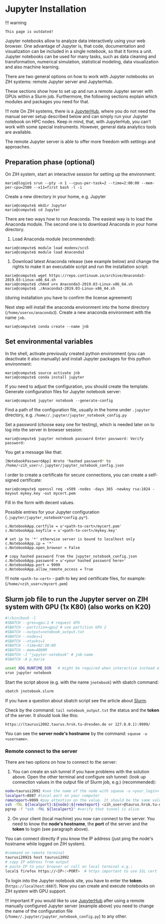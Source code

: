 # Jupyter Installation

!!! warning

    This page is outdated!

Jupyter notebooks allow to analyze data interactively using your web browser. One advantage of
Jupyter is, that code, documentation and visualization can be included in a single notebook, so that
it forms a unit. Jupyter notebooks can be used for many tasks, such as data cleaning and
transformation, numerical simulation, statistical modeling, data visualization and also machine
learning.

There are two general options on how to work with Jupyter notebooks on ZIH systems: remote Jupyter
server and JupyterHub.

These sections show how to set up and run a remote Jupyter server with GPUs within a Slurm job.
Furthermore, the following sections explain which modules and packages you need for that.

!!! note
    On ZIH systems, there is a [JupyterHub](../access/jupyterhub.md), where you do not need the
    manual server setup described below and can simply run your Jupyter notebook on HPC nodes. Keep
    in mind, that, with JupyterHub, you can't work with some special instruments. However, general
    data analytics tools are available.

The remote Jupyter server is able to offer more freedom with settings and approaches.

## Preparation phase (optional)

On ZIH system, start an interactive session for setting up the environment:

```console
marie@login$ srun --pty -n 1 --cpus-per-task=2 --time=2:00:00 --mem-per-cpu=2500 --x11=first bash -l -i
```

Create a new directory in your home, e.g. Jupyter

```console
marie@compute$ mkdir Jupyter
marie@compute$ cd Jupyter
```

There are two ways how to run Anaconda. The easiest way is to load the Anaconda module. The second
one is to download Anaconda in your home directory.

1. Load Anaconda module (recommended):

```console
marie@compute$ module load modenv/scs5
marie@compute$ module load Anaconda3
```

1. Download latest Anaconda release (see example below) and change the rights to make it an
executable script and run the installation script:

```console
marie@compute$ wget https://repo.continuum.io/archive/Anaconda3-2019.03-Linux-x86_64.sh
marie@compute$ chmod u+x Anaconda3-2019.03-Linux-x86_64.sh
marie@compute$ ./Anaconda3-2019.03-Linux-x86_64.sh
```

(during installation you have to confirm the license agreement)

Next step will install the anaconda environment into the home
directory (`/home/userxx/anaconda3`). Create a new anaconda environment with the name `jnb`.

```console
marie@compute$ conda create --name jnb
```

## Set environmental variables

In the shell, activate previously created python environment (you can
deactivate it also manually) and install Jupyter packages for this python environment:

```console
marie@compute$ source activate jnb
marie@compute$ conda install jupyter
```

If you need to adjust the configuration, you should create the template. Generate configuration
files for Jupyter notebook server:

```console
marie@compute$ jupyter notebook --generate-config
```

Find a path of the configuration file, usually in the home under `.jupyter` directory, e.g.
`/home//.jupyter/jupyter_notebook_config.py`

Set a password (choose easy one for testing), which is needed later on to log into the server
in browser session:

```console
marie@compute$ jupyter notebook password Enter password: Verify password:
```

You get a message like that:

```bash
[NotebookPasswordApp] Wrote *hashed password* to
/home/<zih_user>/.jupyter/jupyter_notebook_config.json
```

I order to create a certificate for secure connections, you can create a self-signed
certificate:

```console
marie@compute$ openssl req -x509 -nodes -days 365 -newkey rsa:1024 -keyout mykey.key -out mycert.pem
```

Fill in the form with decent values.

Possible entries for your Jupyter configuration (`.jupyter/jupyter_notebook*config.py*`).

```console
c.NotebookApp.certfile = u'<path-to-cert>/mycert.pem'
c.NotebookApp.keyfile = u'<path-to-cert>/mykey.key'

# set ip to '*' otherwise server is bound to localhost only
c.NotebookApp.ip = '*'
c.NotebookApp.open_browser = False

# copy hashed password from the jupyter_notebook_config.json
c.NotebookApp.password = u'<your hashed password here>'
c.NotebookApp.port = 9999
c.NotebookApp.allow_remote_access = True
```

!!! note
    `<path-to-cert>` - path to key and certificate files, for example:
    (`/home/<zih_user>/mycert.pem`)

## Slurm job file to run the Jupyter server on ZIH system with GPU (1x K80) (also works on K20)

```bash
#!/bin/bash -l
#SBATCH --gres=gpu:1 # request GPU
#SBATCH --partition=gpu2 # use partition GPU 2
#SBATCH --output=notebook_output.txt
#SBATCH --nodes=1
#SBATCH --ntasks=1
#SBATCH --time=02:30:00
#SBATCH --mem=4000M
#SBATCH -J "jupyter-notebook" # job-name
#SBATCH -A p_marie

unset XDG_RUNTIME_DIR   # might be required when interactive instead of sbatch to avoid 'Permission denied error'
srun jupyter notebook
```

Start the script above (e.g. with the name `jnotebook`) with sbatch command:

```bash
sbatch jnotebook.slurm
```

If you have a question about sbatch script see the article about [Slurm](../jobs_and_resources/slurm.md).

Check by the command: `tail notebook_output.txt` the status and the **token** of the server. It
should look like this:

`https://(taurusi2092.taurus.hrsk.tu-dresden.de or 127.0.0.1):9999/`

You can see the **server node's hostname** by the command: `squeue -u <username>`.

### Remote connect to the server

There are two options on how to connect to the server:

1. You can create an ssh tunnel if you have problems with the
solution above. Open the other terminal and configure ssh
tunnel: (look up connection values in the output file of Slurm job, e.g.) (recommended):

```bash
node=taurusi2092 #see the name of the node with squeue -u <your_login>
localport=8887 #local port on your computer
remoteport=9999 #pay attention on the value. It should be the same value as value in the notebook_output.txt
ssh -fNL ${localport}:${node}:${remoteport} <zih_user>@taurus.hrsk.tu-dresden.de #configure the ssh tunnel for connection to your remote server
pgrep -f "ssh -fNL ${localport}" #verify that tunnel is alive
```

2. On your client (local machine) you now can connect to the server.  You need to know the **node's
   hostname**, the **port** of the server and the **token** to login (see paragraph above).

You can connect directly if you know the IP address (just ping the node's hostname while logged on
ZIH system).

```bash
#command on remote terminal
taurusi2092$ host taurusi2092
# copy IP address from output
# paste IP to your browser or call on local terminal e.g.:
local$ firefox https://<IP>:<PORT>  # https important to use SSL cert
```

To login into the Jupyter notebook site, you have to enter the **token**.
(`https://localhost:8887`). Now you can create and execute notebooks on ZIH system with GPU support.

!!! important
    If you would like to use [JupyterHub](../access/jupyterhub.md) after using a remote manually
    configured Jupyter server (example above) you need to change the name of the configuration file
    (`/home//.jupyter/jupyter_notebook_config.py`) to any other.
